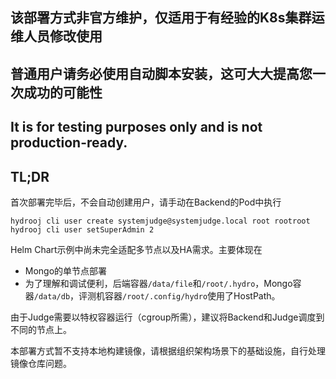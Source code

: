## 该部署方式非官方维护，仅适用于有经验的K8s集群运维人员修改使用

## 普通用户请务必使用自动脚本安装，这可大大提高您一次成功的可能性

## It is for testing purposes only and is not production-ready.

## TL;DR

首次部署完毕后，不会自动创建用户，请手动在Backend的Pod中执行

```
hydrooj cli user create systemjudge@systemjudge.local root rootroot
hydrooj cli user setSuperAdmin 2
```

Helm Chart示例中尚未完全适配多节点以及HA需求。主要体现在

-   Mongo的单节点部署
-   为了理解和调试便利，后端容器`/data/file`和`/root/.hydro`，Mongo容器`/data/db`，评测机容器`/root/.config/hydro`使用了HostPath。

由于Judge需要以特权容器运行（cgroup所需），建议将Backend和Judge调度到不同的节点上。

本部署方式暂不支持本地构建镜像，请根据组织架构场景下的基础设施，自行处理镜像仓库问题。
